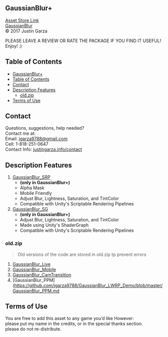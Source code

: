  GaussianBlur+
-------------------------------------
[Asset Store Link](http://u3d.as/1wQD)  
[GaussianBlur](http://u3d.as/yJk)  
© 2017 Justin Garza

PLEASE LEAVE A REVIEW OR RATE THE PACKAGE IF YOU FIND IT USEFUL!
Enjoy! :)


## Table of Contents

<!-- TOC -->

- [GaussianBlur+](#gaussianblur)
- [Table of Contents](#table-of-contents)
- [Contact](#contact)
- [Description Features](#description-features)
    - [old.zip](#oldzip)
- [Terms of Use](#terms-of-use)

<!-- /TOC -->

## Contact

Questions, suggestions, help needed?  
Contact me at:  
Email: jgarza9788@gmail.com  
Cell: 1-818-251-0647  
Contact Info: [justingarza.info/contact](http://justingarza.info/contact/)

## Description Features

1. [GaussianBlur_SRP](https://github.com/jgarza9788/GaussianBlur_LWRP_Demo/blob/master/GaussianBlur_SRP.md)
   * **(only in GaussianBlur+)**
   * Alpha Mask
   * Mobile Friendly 
   * Adjust Blur, Lightness, Saturation, and TintColor 
   * Compatible with Unity's Scriptable Rendering Pipelines 
2. [GaussianBlur_SG](https://github.com/jgarza9788/GaussianBlur_LWRP_Demo/blob/master/GaussianBlur_SG.md)
   * **(only in GaussianBlur+)**
   * Adjust Blur, Lightness, Saturation, and TintColor 
   * Made using Unity's ShaderGraph
   * Compatible with Unity's Scriptable Rendering Pipelines 


### old.zip
> Old versions of the code are stored in old.zip tp prevent errors

1. [GaussianBlur_Live](https://github.com/jgarza9788/GaussianBlur_LWRP_Demo/blob/master/GaussianBlur_Live.md)
2. [GaussianBlur_Mobile](https://github.com/jgarza9788/GaussianBlur_LWRP_Demo/blob/master/GaussianBlur_Mobile.md)
3. [GaussianBlur_CamTransition](https://github.com/jgarza9788/GaussianBlur_LWRP_Demo/blob/master/GaussianBlur_CamTransition.md)
4. [GaussianBlur_PPM](https://github.com/jgarza9788/GaussianBlur_LWRP_Demo/blob/master/GaussianBlur_PPM.md



## Terms of Use

You are free to add this asset to any game you’d like
However:  
please put my name in the credits, or in the special thanks section.  
please do not re-distribute.  



